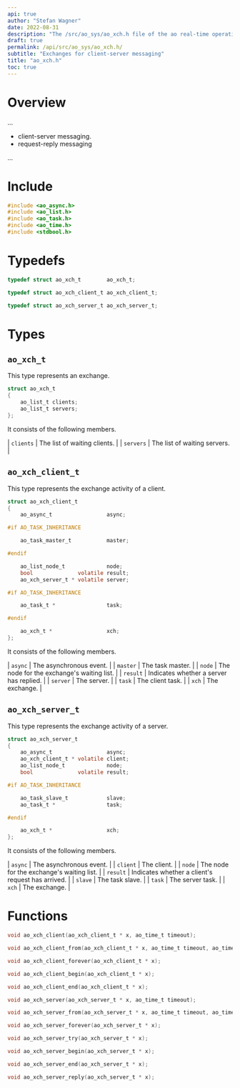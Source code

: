 ```yaml
---
api: true
author: "Stefan Wagner"
date: 2022-08-31
description: "The /src/ao_sys/ao_xch.h file of the ao real-time operating system."
draft: true
permalink: /api/src/ao_sys/ao_xch.h/
subtitle: "Exchanges for client-server messaging"
title: "ao_xch.h"
toc: true
---
```


# Overview

...

- client-server messaging.
- request-reply messaging

...

# Include

```c
#include <ao_async.h>
#include <ao_list.h>
#include <ao_task.h>
#include <ao_time.h>
#include <stdbool.h>
```

# Typedefs

```c
typedef struct ao_xch_t        ao_xch_t;
```

```c
typedef struct ao_xch_client_t ao_xch_client_t;
```

```c
typedef struct ao_xch_server_t ao_xch_server_t;
```

# Types

## `ao_xch_t`

This type represents an exchange.

```c
struct ao_xch_t
{
    ao_list_t clients;
    ao_list_t servers;
};
```

It consists of the following members.

| `clients` | The list of waiting clients. |
| `servers` | The list of waiting servers. |

## `ao_xch_client_t`

This type represents the exchange activity of a client.

```c
struct ao_xch_client_t
{
    ao_async_t                 async;

#if AO_TASK_INHERITANCE

    ao_task_master_t           master;

#endif

    ao_list_node_t             node;
    bool              volatile result;
    ao_xch_server_t * volatile server;

#if AO_TASK_INHERITANCE

    ao_task_t *                task;

#endif

    ao_xch_t *                 xch;
};
```

It consists of the following members.

| `async` | The asynchronous event. |
| `master` | The task master. |
| `node` | The node for the exchange's waiting list. |
| `result` | Indicates whether a server has replied. |
| `server` | The server. |
| `task` | The client task. |
| `xch` | The exchange. |

## `ao_xch_server_t`

This type represents the exchange activity of a server.

```c
struct ao_xch_server_t
{
    ao_async_t                 async;
    ao_xch_client_t * volatile client;
    ao_list_node_t             node;
    bool              volatile result;

#if AO_TASK_INHERITANCE

    ao_task_slave_t            slave;
    ao_task_t *                task;

#endif

    ao_xch_t *                 xch;
};
```

It consists of the following members.

| `async` | The asynchronous event. |
| `client` | The client. |
| `node` | The node for the exchange's waiting list. |
| `result` | Indicates whether a client's request has arrived. |
| `slave` | The task slave. |
| `task` | The server task. |
| `xch` | The exchange. |

# Functions

```c
void ao_xch_client(ao_xch_client_t * x, ao_time_t timeout);
```

```c
void ao_xch_client_from(ao_xch_client_t * x, ao_time_t timeout, ao_time_t beginning);
```

```c
void ao_xch_client_forever(ao_xch_client_t * x);
```

```c
void ao_xch_client_begin(ao_xch_client_t * x);
```

```c
void ao_xch_client_end(ao_xch_client_t * x);
```

```c
void ao_xch_server(ao_xch_server_t * x, ao_time_t timeout);
```

```c
void ao_xch_server_from(ao_xch_server_t * x, ao_time_t timeout, ao_time_t beginning);
```

```c
void ao_xch_server_forever(ao_xch_server_t * x);
```

```c
void ao_xch_server_try(ao_xch_server_t * x);
```

```c
void ao_xch_server_begin(ao_xch_server_t * x);
```

```c
void ao_xch_server_end(ao_xch_server_t * x);
```

```c
void ao_xch_server_reply(ao_xch_server_t * x);
```
